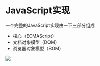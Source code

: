 # JavaScript实现

一个完整的JavaScript实现由一下三部分组成

- 核心（ECMAScript）
- 文档对象模型（DOM）
- 浏览器对象模型（BOM）

![](https://sinacloud.net/pro-js/realize.png)